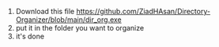 1. Download this file https://github.com/ZiadHAsan/Directory-Organizer/blob/main/dir_org.exe
2. put it in the folder you want to organize
3. it's done
